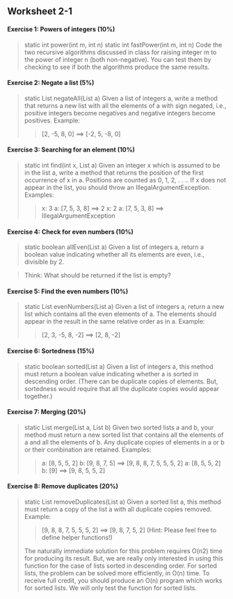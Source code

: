 ## Worksheet 2-1

#### Exercise 1: Powers of integers (10%)
> static int power(int m, int n)
> static int fastPower(int m, int n)
> Code the two recursive algorithms discussed in class for raising integer m to the power of integer n (both non-negative). You can test them by checking to see if both the algorithms produce the same results.

#### Exercise 2: Negate a list (5%)
> static List<Integer> negateAll(List<Integer> a)
> Given a list of integers a, write a method that returns a new list with all the elements of a with sign negated, i.e., positive integers become negatives and negative integers become positives. Example:
>> [2, -5, 8, 0] ==> [-2, 5, -8, 0]

#### Exercise 3: Searching for an element (10%)
> static int find(int x, List<Integer> a) 
	Given an integer x which is assumed to be in the list a, write a method that returns the position of the first occurrence of x in a. Positions are counted as 0, 1, 2, . . .. If x does not appear in the list, you should throw an IllegalArgumentException. Examples:
>> x: 3   a: [7, 5, 3, 8]   ==>   2
>> x: 2   a: [7, 5, 3, 8]   ==> IllegalArgumentException

#### Exercise 4: Check for even numbers (10%)
> static boolean allEven(List<Integer> a)
	Given a list of integers a, return a boolean value indicating whether all its elements are even, i.e., divisible by 2.

> Think: What should be returned if the list is empty?

#### Exercise 5: Find the even numbers (10%)
>static List<Integer> evenNumbers(List<Integer> a)
	Given a list of integers a, return a new list which contains all the even elements of a. The elements should appear in the result in the same relative order as in a. Example:
>> [2, 3, -5, 8, -2]   ==>   [2, 8, -2]

#### Exercise 6: Sortedness (15%)
>static boolean sorted(List<Integer> a)
	Given a list of integers a, this method must return a boolean value indicating whether a is sorted in descending order. (There can be duplicate copies of elements. But, sortedness would require that all the duplicate copies would appear together.)

#### Exercise 7: Merging (20%)
> static List<Integer> merge(List<Integer> a, List<Integer> b)
	Given two sorted lists a and b, your method must return a new sorted list that contains all the elements of a and all the elements of b. Any duplicate copies of elements in a or b or their combination are retained. Examples:
>> a: [8, 5, 5, 2]   b: [9, 8, 7, 5]   ==>   [9, 8, 8, 7, 5, 5, 5, 2]
>> a: [8, 5, 5, 2]   b: [9]   ==>   [9, 8, 5, 5, 2]

#### Exercise 8: Remove duplicates (20%)
> static List<Integer> removeDuplicates(List<Integer> a)
	Given a sorted list a, this method must return a copy of the list a with all duplicate copies removed. Example:
>> [9, 8, 8, 7, 5, 5, 5, 2] ==> [9, 8, 7, 5, 2]
>(Hint: Please feel free to define helper functions!)
>
> The naturally immediate solution for this problem requires O(n2) time for producing its result. But, we are really only interested in using this function for the case of lists sorted in descending order. For sorted lists, the problem can be solved more efficiently, in O(n) time. To receive full credit, you should produce an O(n) program which works for sorted lists. We will only test the function for sorted lists.
